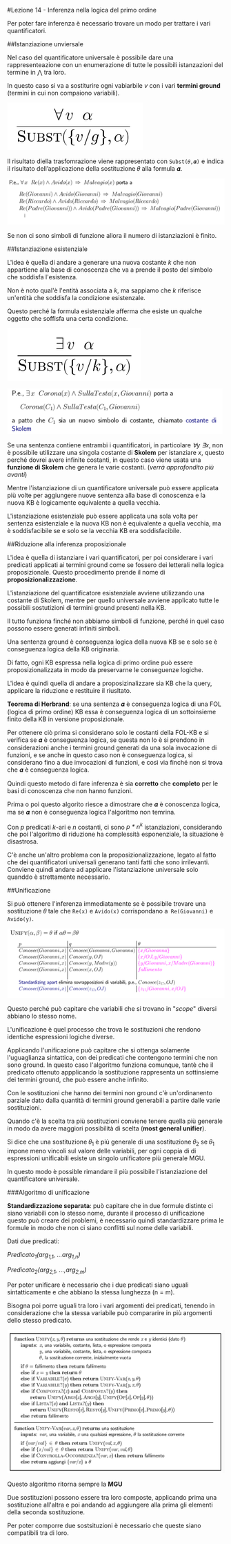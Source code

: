 #Lezione 14 - Inferenza nella logica del primo ordine

Per poter fare inferenza è necessario trovare un modo per trattare i vari quantificatori.

##Istanziazione unviersale

Nel caso del quantificatore universale è possibile dare una rappresenteazione con un enumerazione di tutte le possibili istanzazioni del termine in ⋀ tra loro.

In questo caso si va a sostiturire ogni vabiarbile *v* con i vari **termini ground** (termini in cui non compaiono variabili).

![](./immagini/l14-sostituzione-1.png)

Il risultato diella trasfomrazione viene rappresentato con `Subst(𝜃,𝜶)` e indica il risultato dell’applicazione della sostituzione 𝜃 alla formula 𝜶.

![](./immagini/l14-sostituzione-2.png)

Se non ci sono simboli di funzione allora il numero di istanziazioni è finito.

##Istanziazione esistenziale

L'idea è quella di andare a generare una nuova costante *k* che non appartiene alla base di conoscenza che va a prende il posto del simbolo che soddisfa l'esistenza.

Non è noto qual'è l'entità associata a *k*, ma sappiamo che *k* riferisce un'entità che soddisfa la condizione esistenzale.

Questo perché la formula esistenziale afferma che esiste un qualche oggetto che soffisfa una certa condizione.

![](./immagini/l14-sostituzione-3.png)

![](./immagini/l14-sostituzione-4.png)

Se una sentenza contiene entrambi i quantificatori, in particolare *∀y ∃x*, non è possibile utilizzare una singola costante di **Skolem** per istanziare *x*, questo perché dovrei avere infinite costanti, in questo caso viene usata una **funzione di Skolem** che genera le varie costanti. (*verrà approfondito più avanti*)

Mentre l'istanziazione di un quantificatore universale può essere applicata più volte per aggiungere nuove sentenza alla base di conoscenza e la nuova KB è logicamente equivalente a quella vecchia.

L'istanziazione esistenziale può essere applicata una sola volta per sentenza esistenziale e la nuova KB non è equivalente a quella vecchia, ma è soddisfacibile se e solo se la vecchia KB era soddisfacibile.

##Riduzione alla inferenza proposizionale

L'idea è quella di istanziare i vari quantificatori, per poi considerare i vari predicati applicati ai termini ground come se fossero dei letterali nella logica proposizionale.
Questo procedimento prende il nome di **proposizionalizzazione**.

L'istanziazione del quantificatore esistenziale avviene utilizzando una costante di Skolem, mentre per quello universale avviene applicato tutte le possibili sostutizioni di termini ground presenti nella KB.

Il tutto funziona finché non abbiamo simboli di funzione, perché in quel caso possono essere generati infiniti simboli.

Una sentenza ground è conseguenza logica della nuova KB se e solo se è conseguenza logica della KB originaria.

Di fatto, ogni KB espressa nella logica di primo ordine può essere proposizionalizzata in modo da preservarne le conseguenze logiche.

L'idea è quindi quella di andare a proposizinalizzare sia KB che la query, applicare la riduzione e restituire il riusltato.

**Teorema di Herbrand**: se una sentenza 𝜶 è conseguenza logica di una FOL (logica di primo ordine) KB essa è conseguenza logica di un sottoinsieme finito della KB in versione proposizionale.

Per ottenere ciò prima si considerano solo le costanti della FOL-KB e si verifica se 𝜶 è conseguenza logica, se questa non lo è si prendono in considerazioni anche i termini ground generati da una sola invocazione di funzioni, e se anche in questo caso non è conseguenza logica, si considerano fino a due invocazioni di funzioni, e così via finché non si trova che 𝜶 è conseguenza logica.

Quindi questo metodo di fare inferenza è sia **corretto** che **completo** per le basi di conoscenza che non hanno funzioni.

Prima o poi questo algorito riesce a dimostrare che 𝜶 è conoscenza logica, ma se 𝜶 non è conseguenza logica l'algoritmo non temrina.

Con *p* predicati *k*-ari e *n* costanti, ci sono *p * n<sup>k</sup>* istanziazioni, considerando che poi l'algoritmo di riduzione ha complessità esponenziale, la situazione è disastrosa.

C'è anche un'altro problema con la proposizionalizzazione, legato al fatto che dei quantificatori universali generano tanti fatti che sono irrilevanti.
Conviene quindi andare ad applicare l'istanziazione universale solo quanddo è strettamente necessario.

##Unificazione

Si può ottenere l'inferenza immediatamente se è possibile trovare una sostituzione 𝜃 tale che `Re(x)` e `Avido(x)` corrispondano a` Re(Giovanni)` e `Avido(y)`.

![](./immagini/l14-unificazione-1.png)

Questo perché può capitare che variabili che si trovano in "*scope*" diversi abbiano lo stesso nome.

L'unificazione è quel processo che trova le sostituzioni che rendono identiche espressioni logiche diverse.

Applicando l'unificazione può capitare che si ottenga solamente l'uguaglianza sintattica, con dei predicati che contengono termini che non sono ground. 
In questo caso l'algoritmo funziona comunque, tantè che il predicato ottenuto appplicando la sostituzione rappresenta un sottinsieme dei termini ground, che può essere anche infinito.

Con le sostituzioni che hanno dei termini non ground c'è un'ordinanento parziale dato dalla quantità di termini ground generabili a partire dalle varie sostituzioni.

Quando c'è la scelta tra più sostituzioni conviene tenere quella più generale in modo da avere maggiori possibilità di scelta (**most general unifier**).

Si dice che una sostituzione 𝜃<sub>1</sub> è più generale di una sostituzione 𝜃<sub>2</sub> se 𝜃<sub>1</sub> impone meno vincoli sul valore delle variabili, per ogni coppia di di espressioni unificabili esiste un singolo unificatore più generale MGU.

In questo modo è possible rimandare il più possibile l'istanziazione del quantificatore universale.

###Algoritmo di unificazione

**Standardizzazione separata**: può capitare che in due formule distinte ci siano variabili con lo stesso nome, durante il processo di unificazione questo può creare dei problemi, è necessario quindi standardizzare prima le formule in modo che non ci siano conflitti sul nome delle variabili.

Dati due predicati:

*Predicato<sub>1</sub>(arg<sub>1,1</sub>, ...arg<sub>1,n</sub>)*

*Predicato<sub>2</sub>(arg<sub>2,1</sub>, ...,arg<sub>2,m</sub>)*

Per poter unificare è necessario che i due predicati siano uguali sintatticamente e che abbiano la stessa lunghezza (n = m).

Bisogna poi porre uguali tra loro i vari argomenti dei predicati, tenendo in considerazione che la stessa variabile può compararire in più argomenti dello stesso predicato.

![](./immagini/l14-unificazione-alg.png)

Questo algoritmo ritorna sempre la **MGU**

Due sostituzioni possono essere tra loro composte, applicando prima una sostituzione all'altra e poi andando ad aggiungere alla prima gli elementi della seconda sostituzione.

Per poter comporre due sostsituzioni è necessario che queste siano compatibili tra di loro.

